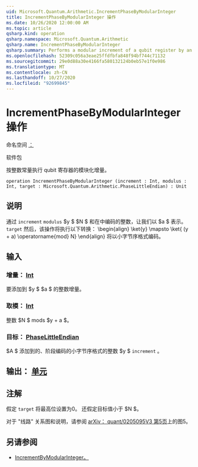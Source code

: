 ```yaml
---
uid: Microsoft.Quantum.Arithmetic.IncrementPhaseByModularInteger
title: IncrementPhaseByModularInteger 操作
ms.date: 10/26/2020 12:00:00 AM
ms.topic: article
qsharp.kind: operation
qsharp.namespace: Microsoft.Quantum.Arithmetic
qsharp.name: IncrementPhaseByModularInteger
qsharp.summary: Performs a modular increment of a qubit register by an integer constant.
ms.openlocfilehash: 52309c056a3eae25ffdfbfa848f94bf744c71132
ms.sourcegitcommit: 29e0d88a30e4166fa580132124b0eb57e1f0e986
ms.translationtype: MT
ms.contentlocale: zh-CN
ms.lasthandoff: 10/27/2020
ms.locfileid: "92699845"
---
```

# <a name="incrementphasebymodularinteger-operation"></a>IncrementPhaseByModularInteger 操作

命名空间 [：](xref:Microsoft.Quantum.Arithmetic)

软件包 [](https://nuget.org/packages/)


按整数常量执行 qubit 寄存器的模块化增量。

```qsharp
operation IncrementPhaseByModularInteger (increment : Int, modulus : Int, target : Microsoft.Quantum.Arithmetic.PhaseLittleEndian) : Unit
```


## <a name="description"></a>说明

通过 `increment` `modulus` $y $ $N $ 和在中编码的整数，让我们以 $a $ 表示。 `target`
然后，该操作将执行以下转换： \begin{align} \ket{y} \mapsto \ket{ (y + a) \operatorname{mod} N} \end{align} 将以小字节序格式编码。

## <a name="input"></a>输入

### <a name="increment--int"></a>增量： [Int](xref:microsoft.quantum.lang-ref.int)

要添加到 $y $ $a $ 的整数增量。


### <a name="modulus--int"></a>取模： [Int](xref:microsoft.quantum.lang-ref.int)

整数 $N $ mods $y + a $。


### <a name="target--phaselittleendian"></a>目标： [PhaseLittleEndian](xref:Microsoft.Quantum.Arithmetic.PhaseLittleEndian)

$A $ 添加到的、阶段编码的小字节序格式的整数 $y $ `increment` 。



## <a name="output--unit"></a>输出： [单元](xref:microsoft.quantum.lang-ref.unit)



## <a name="remarks"></a>注解

假定 `target` 将最高位设置为0。
还假定目标值小于 $N $。

对于 "线路" 关系图和说明，请参阅 [arXiv： quant/0205095V3 第5页](https://arxiv.org/pdf/quant-ph/0205095v3.pdf#page=5)上的图5。

## <a name="see-also"></a>另请参阅

- [IncrementByModularInteger。](xref:Microsoft.Quantum.Arithmetic.IncrementByModularInteger)